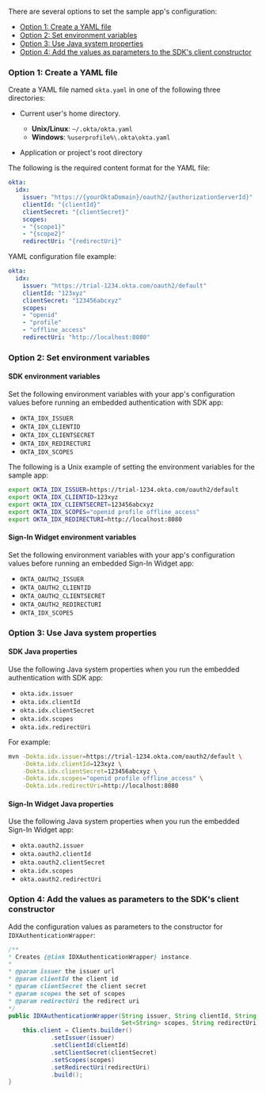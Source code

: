 There are several options to set the sample app's configuration:

* [Option 1: Create a YAML file](#option-1-create-a-yaml-file)
* [Option 2: Set environment variables](#option-2-set-environment-variables)
* [Option 3: Use Java system properties](#option-3-use-java-system-properties)
* [Option 4: Add the values as parameters to the SDK's client constructor](#option-4-add-the-values-as-parameters-to-the-sdk-s-client-constructor)

### Option 1: Create a YAML file

Create a YAML file named `okta.yaml` in one of the following three directories:

* Current user's home directory.
  * **Unix/Linux**:    `~/.okta/okta.yaml`
  * **Windows**:       `%userprofile%\.okta\okta.yaml`

* Application or project's root directory

The following is the required content format for the YAML file:

```yaml
okta:
  idx:
    issuer: "https://{yourOktaDomain}/oauth2/{authorizationServerId}"
    clientId: "{clientId}"
    clientSecret: "{clientSecret}"
    scopes:
    - "{scope1}"
    - "{scope2}"
    redirectUri: "{redirectUri}"
```

YAML configuration file example:

```yaml
okta:
  idx:
    issuer: "https://trial-1234.okta.com/oauth2/default"
    clientId: "123xyz"
    clientSecret: "123456abcxyz"
    scopes:
    - "openid"
    - "profile"
    - "offline_access"
    redirectUri: "http://localhost:8080"
```

### Option 2: Set environment variables

#### SDK environment variables

Set the following environment variables with your app's configuration values before running an embedded authentication with SDK app:

* `OKTA_IDX_ISSUER`
* `OKTA_IDX_CLIENTID`
* `OKTA_IDX_CLIENTSECRET`
* `OKTA_IDX_REDIRECTURI`
* `OKTA_IDX_SCOPES`

The following is a Unix example of setting the environment variables for the sample app:

```bash
export OKTA_IDX_ISSUER=https://trial-1234.okta.com/oauth2/default
export OKTA_IDX_CLIENTID=123xyz
export OKTA_IDX_CLIENTSECRET=123456abcxyz
export OKTA_IDX_SCOPES="openid profile offline_access"
export OKTA_IDX_REDIRECTURI=http://localhost:8080
```

#### Sign-In Widget environment variables

Set the following environment variables with your app's configuration values before running an embedded Sign-In Widget app:

* `OKTA_OAUTH2_ISSUER`
* `OKTA_OAUTH2_CLIENTID`
* `OKTA_OAUTH2_CLIENTSECRET`
* `OKTA_OAUTH2_REDIRECTURI`
* `OKTA_IDX_SCOPES`

### Option 3: Use Java system properties

#### SDK Java properties

Use the following Java system properties when you run the embedded authentication with SDK app:

* `okta.idx.issuer`
* `okta.idx.clientId`
* `okta.idx.clientSecret`
* `okta.idx.scopes`
* `okta.idx.redirectUri`

For example:

```bash
mvn -Dokta.idx.issuer=https://trial-1234.okta.com/oauth2/default \
    -Dokta.idx.clientId=123xyz \
    -Dokta.idx.clientSecret=123456abcxyz \
    -Dokta.idx.scopes="openid profile offline_access" \
    -Dokta.idx.redirectUri=http://localhost:8080
```

#### Sign-In Widget Java properties

Use the following Java system properties when you run the embedded Sign-In Widget app:

* `okta.oauth2.issuer`
* `okta.oauth2.clientId`
* `okta.oauth2.clientSecret`
* `okta.idx.scopes`
* `okta.oauth2.redirectUri`

### Option 4: Add the values as parameters to the SDK's client constructor

Add the configuration values as parameters to the constructor for `IDXAuthenticationWrapper`:

```java
/**
* Creates {@link IDXAuthenticationWrapper} instance.
*
* @param issuer the issuer url
* @param clientId the client id
* @param clientSecret the client secret
* @param scopes the set of scopes
* @param redirectUri the redirect uri
*/
public IDXAuthenticationWrapper(String issuer, String clientId, String clientSecret,
                                Set<String> scopes, String redirectUri) {
    this.client = Clients.builder()
            .setIssuer(issuer)
            .setClientId(clientId)
            .setClientSecret(clientSecret)
            .setScopes(scopes)
            .setRedirectUri(redirectUri)
            .build();
}
```
